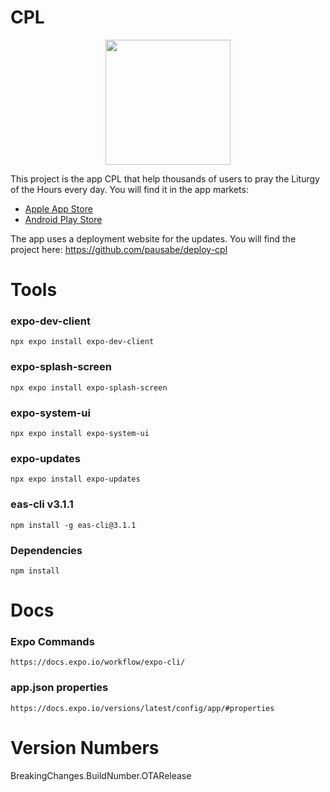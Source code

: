 # CPL

<p align="center">
  <img src="./demo.gif" alt="" width="200" />
</p>

This project is the app CPL that help thousands of users to pray the Liturgy of the Hours every day.
You will find it in the app markets:
- [Apple App Store](https://apps.apple.com/es/app/litcat-cpl/id1283136025?l=en)
- [Android Play Store](https://play.google.com/store/apps/details?id=cpl.cpl)

The app uses a deployment website for the updates. You will find the project here:
https://github.com/pausabe/deploy-cpl

# Tools
### expo-dev-client
    npx expo install expo-dev-client
### expo-splash-screen
    npx expo install expo-splash-screen
### expo-system-ui
    npx expo install expo-system-ui
### expo-updates
    npx expo install expo-updates
### eas-cli v3.1.1
    npm install -g eas-cli@3.1.1
### Dependencies
    npm install

# Docs
### Expo Commands
    https://docs.expo.io/workflow/expo-cli/
### app.json properties
    https://docs.expo.io/versions/latest/config/app/#properties

# Version Numbers
BreakingChanges.BuildNumber.OTARelease
